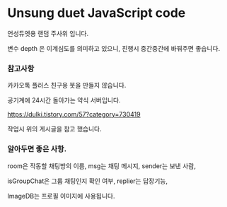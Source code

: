# Unsung duet JavaScript code

언성듀엣용 랜덤 주사위 입니다.

변수 depth 은 이계심도를 의미하고 있으니, 진행시 중간중간에 바꿔주면 좋습니다.

### 참고사항

카카오톡 플러스 친구용 봇을 만들지 않습니다.

공기계에 24시간 돌아가는 약식 서버입니다.

https://dulki.tistory.com/57?category=730419

작업시 위의 게시글을 참고 했습니다.


### 알아두면 좋은 사항.

room은 작동할 채팅방의 이름, msg는 채팅 메시지, sender는 보낸 사람,

isGroupChat은 그룹 채팅인지 확인 여부, replier는 답장기능,

ImageDB는 프로필 이미지에 사용됩니다.
